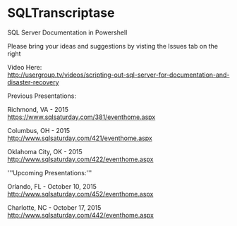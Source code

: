 # SQLTranscriptase 
SQL Server Documentation in Powershell



Please bring your ideas and suggestions by visting the Issues tab on the right

Video Here:<br>
http://usergroup.tv/videos/scripting-out-sql-server-for-documentation-and-disaster-recovery

Previous Presentations:

Richmond, VA - 2015<br>
https://www.sqlsaturday.com/381/eventhome.aspx

Columbus, OH - 2015<br>
http://www.sqlsaturday.com/421/eventhome.aspx

Oklahoma City, OK - 2015<br>
http://www.sqlsaturday.com/422/eventhome.aspx

'''Upcoming Presentations:'''

Orlando, FL - October 10, 2015<br>
http://www.sqlsaturday.com/452/eventhome.aspx

Charlotte, NC - October 17, 2015<br>
http://www.sqlsaturday.com/442/eventhome.aspx


